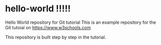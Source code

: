 # hello-world !!!!!
Hello World repository for Git tutorial
This is an example repository for the Git tutoial on https://www.w3schools.com

This repository is built step by step in the tutorial.
